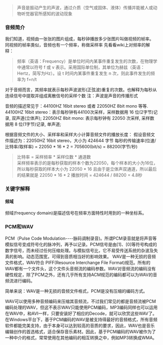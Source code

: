 
> 声音是振动产生的声波，通过介质（空气或固体、液体）传播并能被人或动物听觉器官所感知的波动现象

### 音频简介
我们知道，视频由一张张的图片组成，每秒钟播放多少张图片叫做视频的帧率。
同视频的帧率类似，音频也有一个频率，称做采样率
先看看wiki上对频率的解释：
> 频率（英语：Frequency）是单位时间内某事件重复发生的次数，在物理学中通常以符号 f 或 v 表示。采用国际单位制，其单位为赫兹（英语：Hertz，简写为Hz）。设 t 时间内某事件重复发生 n 次，则此事件发生的频率为 f=n/t

对于音频而言，其频率就表示每秒声波波形(正弦波)重复的次数。也解释为每秒从连续信号中提取并组成离散信号的采样个数
注：声波是声音的传播形式

音频的描述常见于：44100HZ 16bit stereo 或者 22050HZ 8bit mono 等等.
44100HZ 16bit stereo：表示每秒钟有44100次采样，采样数据用 16 位(2字节)记录, 双声道(立体声);
22050HZ 8bit  mono: 表示每秒钟有 22050 次采样, 采样数据用 8 位(1字节)记录, 单声道;

根据音频文件的大小、采样率和采样大小计算音频文件的播放长度：
假设音频文件描述为：22050HZ 16bit stereo，大小为 424644 字节
每秒的传输速率(位速/比特率/取样率) = 22050 * 16 * 2 = 705600(bit/s) = 88200(字节/秒)
> 比特率 = 采样频率 * 采样位数 * 通道数   
> 采样频率表示的是每秒获取的样本个数为22050，每个样本的大小为16位，所以每秒获取的样本大小为 22050 * 16 且由于是立体声双通道，所以最后的结果就是 22050 * 16 * 2
播放时间 = 424644 / 88200 = 4.8秒

### 关键字解释
#### 频域
频域(frequency domain)是描述信号在频率方面特性时用到的一种坐标系。

### PCM和WAV
PCM（Pulse Code Modulation----脉码调制录音)。所谓PCM录音就是将声音等模拟信号变成符号化的脉冲列，再予以记录。PCM信号是由[1]、[0]等符号构成的数字信号，而未经过任何压缩处理。与模拟信号比，它不易受传送系统的杂波及失真的影响。动态范围宽，可得到音质相当好的影响效果。
WAV是一种无损的音频文件格式，WAV符合 PIFF(Resource Interchange File Format)规范。所有的WAV都有一个文件头，这个文件头音频流的编码参数。WAV对音频流的编码没有硬性规定，除了PCM之外，还有几乎所有支持ACM规范的编码都可以为WAV的音频流进行编码。

简单来说：WAV是一种无损的音频文件格式，PCM是没有压缩的编码方式。

WAV可以使用多种音频编码来压缩其音频流，不过我们常见的都是音频流被PCM编码处理的WAV，但这不表示WAV只能使用PCM编码，MP3编码同样也可以运用在WAV中，和AVI一样，只要安装好了相应的Decode，就可以欣赏这些WAV了。在Windows平台下，基于PCM编码的WAV是被支持得最好的音频格式，所有音频软件都能完美支持，由于本身可以达到较高的音质的要求，因此，WAV也是音乐编辑创作的首选格式，适合保存音乐素材。因此，基于PCM编码的WAV被作为了一种中介的格式，常常使用在其他编码的相互转换之中，例如MP3转换成WMA。
